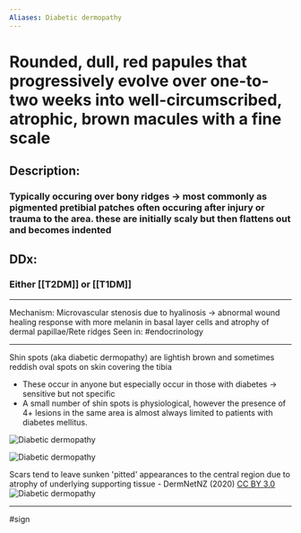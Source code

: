 ```yaml
---
Aliases: Diabetic dermopathy
---
```

# Rounded, dull, red papules that progressively evolve over one-to-two weeks into well-circumscribed, atrophic, brown macules with a fine scale
## Description:
### Typically occuring over bony ridges -> most commonly as pigmented pretibial patches often occuring after injury or trauma to the area. these are initially scaly but then flattens out and becomes indented
## DDx:
### Either [[T2DM]] or [[T1DM]]

---
Mechanism: Microvascular stenosis due to hyalinosis → abnormal wound healing response with more melanin in basal layer cells and atrophy of dermal papillae/Rete ridges
Seen in: #endocrinology 

---
Shin spots (aka diabetic dermopathy) are lightish brown and sometimes reddish oval spots on skin covering the tibia
- These occur in anyone but especially occur in those with diabetes -> sensitive but not specific
- A small number of shin spots is physiological, however the presence of 4+ lesions in the same area is almost always limited to patients with diabetes mellitus.

![Diabetic dermopathy](https://dermnetnz.org/assets/Uploads/diabetic-dermopathy-01__WatermarkedWyJXYXRlcm1hcmtlZCJd.JPG)

![Diabetic dermopathy](https://dermnetnz.org/assets/Uploads/diabetic-dermopathy-02__WatermarkedWyJXYXRlcm1hcmtlZCJd.JPG)


Scars tend to leave sunken 'pitted' appearances to the central region due to atrophy of underlying supporting tissue  - DermNetNZ (2020) [CC BY 3.0](https://creativecommons.org/licenses/by-nc-nd/3.0/nz/legalcode)
![Diabetic dermopathy](https://dermnetnz.org/assets/Uploads/diabetic-dermopathy-03__WatermarkedWyJXYXRlcm1hcmtlZCJd.JPG)



---
#sign 



